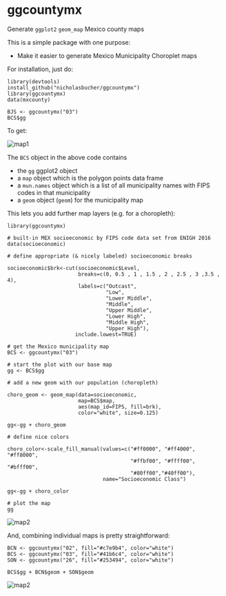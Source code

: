 ggcountymx
========

Generate `ggplot2` `geom_map` Mexico county maps

This is a simple package with one purpose:

- Make it easier to generate Mexico Municipality Choroplet maps

For installation, just do:

    library(devtools)
    install_github("nicholasbucher/ggcountymx")
    library(ggcountymx)
    data(mxcounty)
    
    BJS <- ggcountymx("03")
    BCS$gg
    
To get:

![map1](https://rawgit.com/nicholasbucher/ggcountymx/img/BCS_1.svg)

The `BCS` object in the above code contains

- the `gg` ggplot2 object
- a `map` object which is the polygon points data frame
- a `mun.names` object which is a list of all municipality names with FIPS codes in that municipality
- a `geom` object (`geom`) for the municipality map


This lets you add further map layers (e.g. for a choropleth):

    library(ggcountymx)
    
    # built-in MEX socioeconomic by FIPS code data set from ENIGH 2016
    data(socioeconomic)
    
    # define appropriate (& nicely labeled) socioeconomic breaks
    
    socioeconomic$brk<-cut(socioeconomic$Level,
                           breaks=c(0, 0.5 , 1 , 1.5 , 2 , 2.5 , 3 ,3.5 , 4),
                           labels=c("Outcast",
                                    "Low",
                                    "Lower Middle",
                                    "Middle",
                                    "Upper Middle",
                                    "Lower High",
                                    "Middle High",
                                    "Upper High"),
                          include.lowest=TRUE)
                     
    # get the Mexico municipality map
    BCS <- ggcountymx("03")
    
    # start the plot with our base map
    gg <- BCS$gg
    
    # add a new geom with our population (choropleth)
    
    choro_geom <- geom_map(data=socioeconomic,
                           map=BCS$map,
                           aes(map_id=FIPS, fill=brk),
                           color="white", size=0.125)

    gg<-gg + choro_geom
    
    # define nice colors
    
    choro_color<-scale_fill_manual(values=c("#ff0000", "#ff4000", "#ff8000",
                                            "#ffbf00", "#ffff00", "#bfff00",
                                            "#80ff00","#40ff00"),
                                   name="Socioeconomic Class")
    
    gg<-gg + choro_color
    
    # plot the map
    gg

![map2](https://rawgit.com/nicholasbucher/ggcountymx/img/BCS.jpeg)

And, combining individual maps is pretty straightforward:

    BCN <- ggcountymx("02", fill="#c7e9b4", color="white")
    BCS <- ggcountymx("03", fill="#41b6c4", color="white")
    SON <- ggcountymx("26", fill="#253494", color="white")

    BCS$gg + BCN$geom + SON$geom
    

![map2](https://rawgit.com/nicholasbucher/ggcountymx/img/COM.svg)

